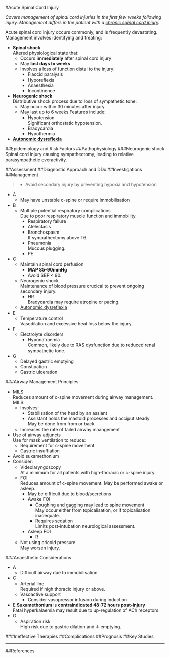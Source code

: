 #Acute Spinal Cord Injury

*Covers management of spinal cord injuries in the first few weeks following injury. Management differs in the patient with a [chronic spinal cord injury](/management/cns/chronic-spine.md).*

Acute spinal cord injury occurs commonly, and is frequently devastating. Management involves identifying and treating:
* **Spinal shock**  
Altered physiological state that:
	* Occurs **immediately** after spinal cord injury
	* May **last days to weeks**
	* Involves a loss of function distal to the injury:
		* Flaccid paralysis
		* Hyporeflexia
		* Anaesthesia
		* Incontinence
* **Neurogenic shock**  
Distributive shock process due to loss of sympathetic tone:
	* May occur within 30 minutes after injury
	* May last up to 6 weeks
	Features include:
		* Hypotension  
		Significant orthostatic hypotension.
		* Bradycardia
		* Hypothermia
* **[Autonomic dysreflexia](/management/cns/autonomic-dysreflexia.md)**  


##Epidemiology and Risk Factors
##Pathophysiology
###Neurogenic shock
Spinal cord injury causing sympathectomy, leading to relative parasympathetic overactivity.

##Assessment
##Diagnostic Approach and DDx
##Investigations
##Management
> * Avoid secondary injury by preventing hypoxia and hypotension

* A
	* May have unstable c-spine or require immobilisation
* B
	* Multiple potential respiratory complications  
	Due to poor respiratory muscle function and immobility.
		* Respiratory failure
		* Atelectasis
		* Bronchospasm  
		If sympathectomy above T6.
		* Pneumonia  
		Mucous plugging.
		* PE
* C
	* Maintain spinal cord perfusion  
		* **MAP 85-90mmHg**
		* Avoid SBP < 90.
	* Neurogenic shock  
	Maintenance of blood pressure crucical to prevent ongoing secondary injury.
		* HR  
		Bradycardia may require atropine or pacing.
	* [Autonomic dysreflexia](/management/cns/autonomic-dysreflexia.md)
* E
	* Temperature control  
	Vasodilation and excessive heat loss below the injury.
* F
	* Electrolyte disorders  
		* Hyponatraemia  
		Common, likely due to RAS dysfunction due to reduced renal sympathetic tone.
* G
	* Delayed gastric emptying
	* Constipation
	* Gastric ulceration

###Airway Management
Principles:
* MILS  
Reduces amount of c-spine movement during airway management. MILS:
	* Involves:
		* Stabilisation of the head by an assiant
		* Assistant holds the mastoid processes and occiput steady  
		May be done from from or back.
	* Increases the rate of failed airway maangement
* Use of airway adjuncts  
Use for mask ventilation to reduce:
	* Requirement for c-spine movement
	* Gastric insufflation
* Avoid suxamethonium
* Consider:
	* Videolaryngoscopy  
	At a minimum for all patients with high-thoracic or c-spine injury.
	* FOI  
	Reduces amount of c-spine movement. May be performed awake or asleep.
		* May be difficult due to blood/secretions
		* Awake FOI
			* Coughing and gagging may lead to spine movement  
			May occur either from topicalisation, or if topicalisation inadequate.
			* Requires sedation  
			Limits post-intubation neurological assessment.
		* Asleep FOI
			* R
	* Not using cricoid pressure  
	May worsen injury.

###Anaesthetic Considerations
* A
	* Difficult airway due to immobilisation
* C
	* Arterial line  
	Required if high thoracic injury or above.
	* Vasoactive support
		* Consider vasopressor infusion during induction
* E
	**Suxamethonium** is **contraindicated 48-72 hours post-injury**  
	Fatal hyperkalaemia may result due to up-regulation of ACh receptors.
* G
	* Aspiration risk  
	High risk due to gastric dilation and ↓ emptying.

###Ineffective Therapies
##Complications
##Prognosis
##Key Studies

---
##References
